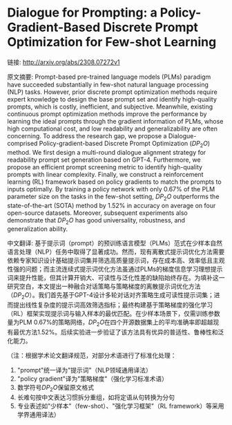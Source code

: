 # Dialogue for Prompting: a Policy-Gradient-Based Discrete Prompt Optimization for Few-shot Learning

链接: http://arxiv.org/abs/2308.07272v1

原文摘要:
Prompt-based pre-trained language models (PLMs) paradigm have succeeded
substantially in few-shot natural language processing (NLP) tasks. However,
prior discrete prompt optimization methods require expert knowledge to design
the base prompt set and identify high-quality prompts, which is costly,
inefficient, and subjective. Meanwhile, existing continuous prompt optimization
methods improve the performance by learning the ideal prompts through the
gradient information of PLMs, whose high computational cost, and low
readability and generalizability are often concerning. To address the research
gap, we propose a Dialogue-comprised Policy-gradient-based Discrete Prompt
Optimization ($DP_2O$) method. We first design a multi-round dialogue alignment
strategy for readability prompt set generation based on GPT-4. Furthermore, we
propose an efficient prompt screening metric to identify high-quality prompts
with linear complexity. Finally, we construct a reinforcement learning (RL)
framework based on policy gradients to match the prompts to inputs optimally.
By training a policy network with only 0.67% of the PLM parameter size on the
tasks in the few-shot setting, $DP_2O$ outperforms the state-of-the-art (SOTA)
method by 1.52% in accuracy on average on four open-source datasets. Moreover,
subsequent experiments also demonstrate that $DP_2O$ has good universality,
robustness, and generalization ability.

中文翻译:
基于提示词（prompt）的预训练语言模型（PLMs）范式在少样本自然语言处理（NLP）任务中取得了显著成功。然而，现有离散式提示词优化方法需要依赖专家知识设计基础提示词集并筛选高质量提示词，存在成本高、效率低且主观性强的问题；而主流连续式提示词优化方法虽通过PLMs的梯度信息学习理想提示词来提升性能，但其计算开销大、可读性与泛化性差的缺陷始终存在。为填补这一研究空白，本文提出一种融合对话策略与策略梯度的离散提示词优化方法（$DP_2O$）。我们首先基于GPT-4设计多轮对话对齐策略生成可读性提示词集；进而提出线性复杂度的提示词高效筛选指标；最终构建基于策略梯度的强化学习（RL）框架实现提示词与输入样本的最优匹配。在少样本场景下，仅需训练参数量为PLM 0.67%的策略网络，$DP_2O$在四个开源数据集上的平均准确率即超越现有最优方法1.52%。后续实验进一步验证了该方法具有优异的普适性、鲁棒性和泛化能力。

（注：根据学术论文翻译规范，对部分术语进行了标准化处理：
1. "prompt"统一译为"提示词"（NLP领域通用译法）
2. "policy gradient"译为"策略梯度"（强化学习标准术语）
3. 数学符号$DP_2O$保留原文格式
4. 长难句按中文表达习惯拆分重组，如将定语从句转换为分句
5. 专业表述如"少样本"（few-shot）、"强化学习框架"（RL framework）等采用学界通用译法）
